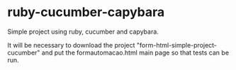 # ruby-cucumber-capybara
Simple project using ruby, cucumber and capybara.

 It will be necessary to download the project "form-html-simple-project-cucumber" and put the formautomacao.html main page so that tests can be run.
